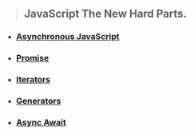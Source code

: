 > ## JavaScript The New Hard Parts.
* ### [Asynchronous JavaScript](./JS/1-Asynchronous%20JavaScript/)
* ### [Promise](./JS/2-Promises/)
* ### [Iterators](./JS/3-Iterators/)
* ### [Generators](./JS/4-Generators/)
* ### [Async Await](./JS/5-Final/)